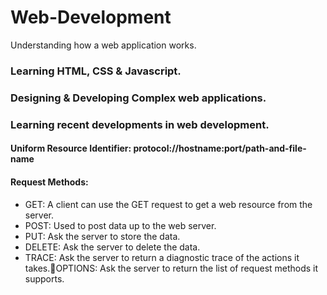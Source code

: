 # Web-Development

Understanding how a web application works.

### Learning HTML, CSS & Javascript.
### Designing & Developing Complex web applications.
### Learning recent developments in web development.

#### Uniform Resource Identifier: protocol://hostname:port/path-and-file-name
#### Request Methods:
* GET: A client can use the GET request to get a web resource from the server.
* POST: Used to post data up to the web server.
* PUT: Ask the server to store the data.
* DELETE: Ask the server to delete the data.
* TRACE: Ask the server to return a diagnostic trace of the actions it takes.OPTIONS: Ask the server to return the list of request methods it supports.

